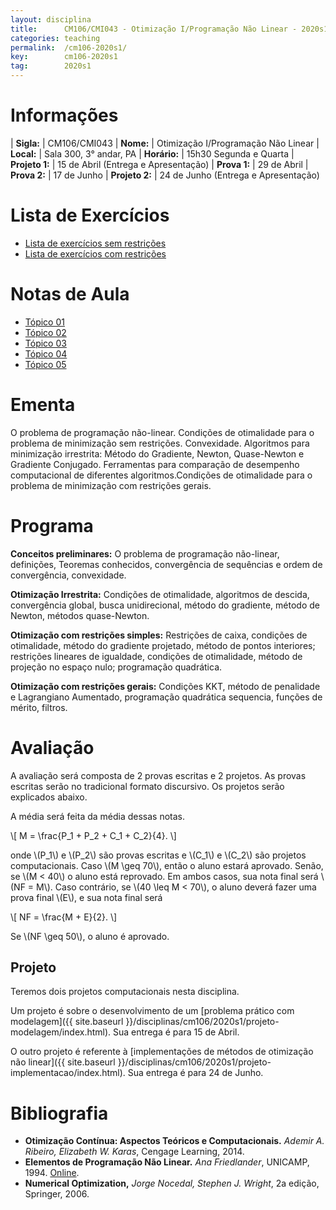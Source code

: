 ```yaml
---
layout: disciplina
title:      CM106/CMI043 - Otimização I/Programação Não Linear - 2020s1
categories: teaching
permalink:  /cm106-2020s1/
key:        cm106-2020s1
tag:        2020s1
---
```


# Informações

| **Sigla:**   | CM106/CMI043
| **Nome:**    | Otimização I/Programação Não Linear
| **Local:**   | Sala 300, 3° andar, PA
| **Horário:** | 15h30 Segunda e Quarta
| **Projeto 1:** | 15 de Abril (Entrega e Apresentação)
| **Prova 1:** | 29 de Abril
| **Prova 2:** | 17 de Junho
| **Projeto 2:** | 24 de Junho (Entrega e Apresentação)

# Lista de Exercícios

- [Lista de exercícios sem restrições]({{site.baseurl}}/disciplinas/cm106/2020s1/lista-irrestrito.pdf)
- [Lista de exercícios com restrições]({{site.baseurl}}/disciplinas/cm106/2020s1/lista-restricoes.pdf)

# Notas de Aula

- [Tópico 01]({{site.baseurl}}/disciplinas/cm106/2020s1/topico01.pdf)
- [Tópico 02]({{site.baseurl}}/disciplinas/cm106/2020s1/topico02.pdf)
- [Tópico 03]({{site.baseurl}}/disciplinas/cm106/2020s1/topico03.pdf)
- [Tópico 04]({{site.baseurl}}/disciplinas/cm106/2020s1/topico04.pdf)
- [Tópico 05]({{site.baseurl}}/disciplinas/cm106/2020s1/topico05.pdf)

# Ementa

O problema de programação não-linear. Condições de otimalidade para o
problema de minimização sem restrições. Convexidade. Algoritmos para
minimização irrestrita: Método do Gradiente, Newton, Quase-Newton e
Gradiente Conjugado. Ferramentas para comparação de desempenho
computacional de diferentes algoritmos.Condições de otimalidade para o
problema de minimização com restrições gerais.

# Programa

**Conceitos preliminares:** O problema de programação não-linear,
definições, Teoremas conhecidos, convergência de sequências e ordem de
convergência, convexidade.

**Otimização Irrestrita:** Condições de otimalidade, algoritmos de
descida, convergência global, busca unidirecional, método do gradiente,
método de Newton, métodos quase-Newton.

**Otimização com restrições simples:** Restrições de caixa, condições de
otimalidade, método do gradiente projetado, método de pontos interiores;
restrições lineares de igualdade, condições de otimalidade, método de
projeção no espaço nulo; programação quadrática.

**Otimização com restrições gerais:** Condições KKT, método de
penalidade e Lagrangiano Aumentado, programação quadrática sequencia,
funções de mérito, filtros.

# Avaliação

A avaliação será composta de 2 provas escritas e 2 projetos.
As provas escritas serão no tradicional formato discursivo.
Os projetos serão explicados abaixo.

A média será feita da média dessas notas.

\\[ M = \frac{P_1 + P_2 + C_1 + C_2}{4}. \\]

onde \\(P_1\\) e \\(P_2\\) são provas escritas e \\(C_1\\) e \\(C_2\\) são projetos
computacionais.
Caso \\(M \geq 70\\), então o aluno estará aprovado. Senão, se \\(M < 40\\) o aluno
está reprovado. Em ambos casos, sua nota final será \\(NF = M\\).
Caso contrário, se \\(40 \leq M < 70\\), o aluno deverá fazer uma prova
final \\(E\\), e sua nota final será

\\[ NF = \frac{M + E}{2}. \\]

Se \\(NF \geq 50\\), o aluno é aprovado.

## Projeto

Teremos dois projetos computacionais nesta disciplina.

Um projeto é sobre o desenvolvimento de um [problema prático com modelagem]({{ site.baseurl }}/disciplinas/cm106/2020s1/projeto-modelagem/index.html). Sua entrega é para 15 de Abril.

O outro projeto é referente à [implementações de métodos de otimização não linear]({{ site.baseurl }}/disciplinas/cm106/2020s1/projeto-implementacao/index.html). Sua entrega é para 24 de Junho.


# Bibliografia

- **Otimização Contínua: Aspectos Teóricos e Computacionais.**
  _Ademir A.  Ribeiro, Elizabeth W. Karas_,
  Cengage Learning, 2014.
- **Elementos de Programação Não Linear.**
  _Ana Friedlander_,
  UNICAMP, 1994.
  [Online](https://www.ime.unicamp.br/~friedlan/livro.htm).
- **Numerical Optimization,**
  _Jorge Nocedal, Stephen J. Wright_,
  2a edição, Springer, 2006.
